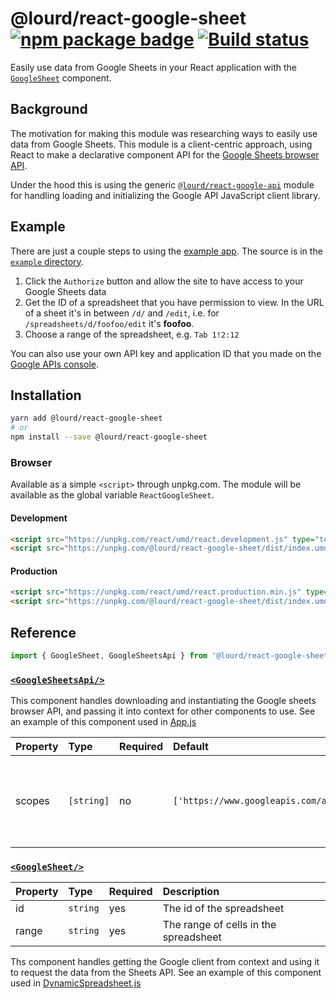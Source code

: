 # @lourd/react-google-sheet [![npm package badge][npm-badge]][npm] [![Build status][travis badge]][travis]

[npm-badge]: https://img.shields.io/npm/v/@lourd/react-google-sheet.svg?style=flat-square
[npm]: https://www.npmjs.com/package/@lourd/react-google-sheet
[travis badge]: https://travis-ci.org/lourd/react-google-sheet.svg
[travis]: https://travis-ci.org/lourd/react-google-sheet
[site]: https://lourd.github.io/react-google-sheet
[api component]: https://github.com/lourd/react-google-api

Easily use data from Google Sheets in your React application with the [`GoogleSheet`](#googlesheet) component.

## Background

The motivation for making this module was researching ways to easily use data from Google Sheets. This module is a client-centric approach, using React to make a declarative component API for the [Google Sheets browser API](https://developers.google.com/sheets/api/quickstart/js).

Under the hood this is using the generic [`@lourd/react-google-api`][api component] module for handling loading and initializing the Google API JavaScript client library.

## Example

There are just a couple steps to using the [example app][site]. The source is in the [`example` directory](./example).

1. Click the `Authorize` button and allow the site to have access to your Google Sheets data
2. Get the ID of a spreadsheet that you have permission to view. In the URL of a sheet it's in between `/d/` and `/edit`, i.e. for `/spreadsheets/d/foofoo/edit` it's **foofoo**.
3. Choose a range of the spreadsheet, e.g. `Tab 1!2:12`

You can also use your own API key and application ID that you made on the [Google APIs console](https://console.developers.google.com/apis/credentials).

## Installation

```sh
yarn add @lourd/react-google-sheet
# or
npm install --save @lourd/react-google-sheet
```

### Browser

Available as a simple `<script>` through unpkg.com. The module will be available as the global variable `ReactGoogleSheet`.

#### Development

```html
<script src="https://unpkg.com/react/umd/react.development.js" type="text/javascript"></script>
<script src="https://unpkg.com/@lourd/react-google-sheet/dist/index.umd.js" type="text/javascript"></script>
```

#### Production

```html
<script src="https://unpkg.com/react/umd/react.production.min.js" type="text/javascript"></script>
<script src="https://unpkg.com/@lourd/react-google-sheet/dist/index.umd.min.js" type="text/javascript"></script>
```

## Reference

```js
import { GoogleSheet, GoogleSheetsApi } from '@lourd/react-google-sheet'
```

### [`<GoogleSheetsApi/>`](./modules/GoogleSheetsApi.js)

This component handles downloading and instantiating the Google sheets browser API, and passing it into context for other components to use. See an example of this component used in [App.js](./example/src/App.js#L9-L32)

| Property | Type       | Required | Default                                                     | Description                                                  |
| :------- | :--------- | :------- | :---------------------------------------------------------- | :----------------------------------------------------------- |
| scopes   | `[string]` | no       | `['https://www.googleapis.com/auth/spreadsheets.readonly']` | The authorization scopes being requested for the API client. |

### [`<GoogleSheet/>`](./modules/GoogleSheet.js/)

| Property | Type     | Required | Description                           |
| :------- | :------- | :------- | :------------------------------------ |
| id       | `string` | yes      | The id of the spreadsheet             |
| range    | `string` | yes      | The range of cells in the spreadsheet |

Ths component handles getting the Google client from context and using it to request the data from the Sheets API. See an example of this component used in [DynamicSpreadsheet.js](./example/src/DynamicSpreadsheet.js#L21-L33)
